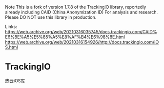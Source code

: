 Note
This is a fork of version 1.7.8 of the TrackingIO library, reportedly already including CAID (China Anonymization ID)
For analysis and research. Please DO NOT use this library in production.

Links:
https://web.archive.org/web/20210316035745/docs.trackingio.com/CAID%E6%8E%A5%E5%85%A5%E8%AF%B4%E6%98%8E.html
https://web.archive.org/web/20210316154926/http://docs.trackingio.com/IOS.html

# TrackingIO
热云iOS库
